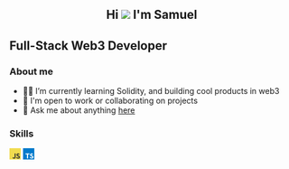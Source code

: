 ## <p align="center"> Hi ![](https://user-images.githubusercontent.com/18350557/176309783-0785949b-9127-417c-8b55-ab5a4333674e.gif) I'm Samuel </p>


## Full-Stack Web3 Developer

### About me

  - 👨‍💻 I’m currently learning Solidity, and building cool products in web3
  - 🤝 I'm open to work or collaborating on projects
  - 💬 Ask me about anything [here](https://github.com/samueldanso/samueldanso/issues)


### Skills

<code><img height="20" alt="javascript" src="https://raw.githubusercontent.com/github/explore/80688e429a7d4ef2fca1e82350fe8e3517d3494d/topics/javascript/javascript.png"></code>
<code><img height="20" alt="typescript" src="https://raw.githubusercontent.com/github/explore/80688e429a7d4ef2fca1e82350fe8e3517d3494d/topics/typescript/typescript.png"></code>